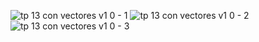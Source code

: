 ![tp 13 con vectores v1 0 - 1](https://cloud.githubusercontent.com/assets/11683737/9835615/2e18982a-59ca-11e5-86e0-59f27f0c7c36.GIF)
![tp 13 con vectores v1 0 - 2](https://cloud.githubusercontent.com/assets/11683737/9835617/3f085576-59ca-11e5-9ccb-2f31ef181bf9.GIF)
![tp 13 con vectores v1 0 - 3](https://cloud.githubusercontent.com/assets/11683737/9835618/45dbfad8-59ca-11e5-8606-38daa1c48cbf.GIF)
